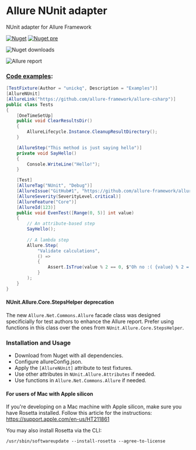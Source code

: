 # Allure NUnit adapter
NUnit adapter for Allure Framework

[![Nuget](https://img.shields.io/nuget/v/Allure.NUnit?style=flat)](https://www.nuget.org/packages/Allure.NUnit)
[![Nuget pre](https://img.shields.io/nuget/vpre/Allure.Nunit?style=flat)](https://www.nuget.org/packages/Allure.NUnit)

![Nuget downloads](https://img.shields.io/nuget/dt/allure.nunit?label=downloads&style=flat)



![Allure report](https://raw.githubusercontent.com/unickq/allure-nunit/master/AllureScreen.png)


### [Code examples](https://github.com/allure-framework/allure-csharp/tree/main/Allure.NUnit.Examples):

```cs
[TestFixture(Author = "unickq", Description = "Examples")]
[AllureNUnit]
[AllureLink("https://github.com/allure-framework/allure-csharp")]
public class Tests
{
    [OneTimeSetUp]
    public void ClearResultsDir()
    {
        AllureLifecycle.Instance.CleanupResultDirectory();
    }

    [AllureStep("This method is just saying hello")]
    private void SayHello()
    {
        Console.WriteLine("Hello!");
    }

    [Test]
    [AllureTag("NUnit", "Debug")]
    [AllureIssue("GitHub#1", "https://github.com/allure-framework/allure-csharp")]
    [AllureSeverity(SeverityLevel.critical)]
    [AllureFeature("Core")]
    [AllureId(123)]
    public void EvenTest([Range(0, 5)] int value)
    {
        // An attribute-based step
        SayHello();
            
        // A lambda step
        Allure.Step(
            "Validate calculations",
            () =>
            {
                Assert.IsTrue(value % 2 == 0, $"Oh no :( {value} % 2 = {value % 2}");
            }
        );
    }
}
```

#### NUnit.Allure.Core.StepsHelper deprecation

The new `Allure.Net.Commons.Allure` facade class was designed specificially for
test authors to enhance the Allure report. Prefer using functions in this
class over the ones from `NUnit.Allure.Core.StepsHelper`.

### Installation and Usage
- Download from Nuget with all dependencies.
- Configure allureConfig.json.
- Apply the `[AllureNUnit]` attribute to test fixtures.
- Use other attributes in `NUnit.Allure.Attributes` if needed.
- Use functions in `Allure.Net.Commons.Allure` if needed.

#### For users of Mac with Apple silicon
If you're developing on a Mac machine with Apple silicon, make sure you have
Rosetta installed. Follow this article for the instructions:
https://support.apple.com/en-us/HT211861

You may also install Rosetta via the CLI:

```shell
/usr/sbin/softwareupdate --install-rosetta --agree-to-license
```
